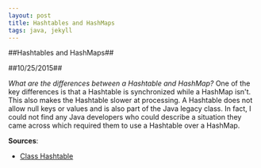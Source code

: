 ```yaml
---
layout: post
title: Hashtables and HashMaps
tags: java, jekyll
---
```


##Hashtables and HashMaps##

##10/25/2015##

*What are the differences between a Hashtable and HashMap?*
One of the key differences is that a Hashtable is synchronized while a HashMap isn't. This also makes the Hashtable slower at processing. A Hashtable does not allow null keys or values and is also part of the Java legacy class. In fact, I could not find any Java developers who could describe a situation they came across which required them to use a Hashtable over a HashMap.

<script src="https://gist.github.com/laurennor/472b8b3652c658c16581.js"></script>

**Sources**:
- [Class Hashtable](https://docs.oracle.com/javase/7/docs/api/java/util/Hashtable.html)

